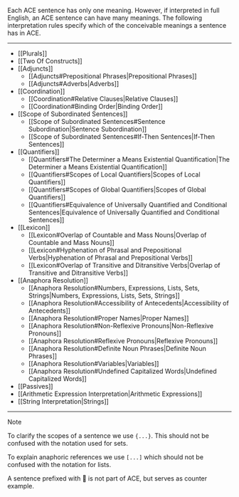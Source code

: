 Each ACE sentence has only one meaning. However, if interpreted in full English, an ACE sentence can have many meanings. The following interpretation rules specify which of the conceivable meanings a sentence has in ACE. 

---

* [[Plurals]]
* [[Two Of Constructs]]
* [[Adjuncts]]
	* [[Adjuncts#Prepositional Phrases|Prepositional Phrases]]
	* [[Adjuncts#Adverbs|Adverbs]]
* [[Coordination]]
	* [[Coordination#Relative Clauses|Relative Clauses]]
	* [[Coordination#Binding Order|Binding Order]]
* [[Scope of Subordinated Sentences]]
	* [[Scope of Subordinated Sentences#Sentence Subordination|Sentence Subordination]]
	* [[Scope of Subordinated Sentences#If-Then Sentences|If-Then Sentences]]
* [[Quantifiers]]
	* [[Quantifiers#The Determiner a Means Existential Quantification|The Determiner a Means Existential Quantification]]
	* [[Quantifiers#Scopes of Local Quantifiers|Scopes of Local Quantifiers]]
	* [[Quantifiers#Scopes of Global Quantifiers|Scopes of Global Quantifiers]]
	* [[Quantifiers#Equivalence of Universally Quantified and Conditional Sentences|Equivalence of Universally Quantified and Conditional Sentences]]
* [[Lexicon]]
	* [[Lexicon#Overlap of Countable and Mass Nouns|Overlap of Countable and Mass Nouns]]
	* [[Lexicon#Hyphenation of Phrasal and Prepositional Verbs|Hyphenation of Phrasal and Prepositional Verbs]]
	* [[Lexicon#Overlap of Transitive and Ditransitive Verbs|Overlap of Transitive and Ditransitive Verbs]]
* [[Anaphora Resolution]]
	* [[Anaphora Resolution#Numbers, Expressions, Lists, Sets, Strings|Numbers, Expressions, Lists, Sets, Strings]]
	* [[Anaphora Resolution#Accessibility of Antecedents|Accessibility of Antecedents]]
	* [[Anaphora Resolution#Proper Names|Proper Names]]
	* [[Anaphora Resolution#Non-Reflexive Pronouns|Non-Reflexive Pronouns]]
	* [[Anaphora Resolution#Reflexive Pronouns|Reflexive Pronouns]]
	* [[Anaphora Resolution#Definite Noun Phrases|Definite Noun Phrases]]
	* [[Anaphora Resolution#Variables|Variables]]
	* [[Anaphora Resolution#Undefined Capitalized Words|Undefined Capitalized Words]]
* [[Passives]]
* [[Arithmetic Expression Interpretation|Arithmetic Expressions]]
* [[String Interpretation|Strings]]

---

>[!note]
>To clarify the scopes of a sentence we use `{...}`. This should not be confused with the notation used for sets. 
>
>To explain anaphoric references we use `[...]` which should not be confused with the notation for lists. 
>
>A sentence prefixed with 🚫 is not part of ACE, but serves as counter example.
